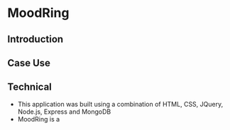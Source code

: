# MoodRing

## Introduction

## Case Use

## Technical

- This application was built using a combination of HTML, CSS, JQuery, Node.js, Express and MongoDB
- MoodRing is a 
